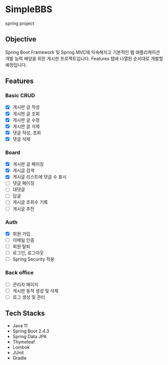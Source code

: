 # SimpleBBS
spring project
## Objective
Spring Boot Framework 및 Spring MVC에 익숙해지고 기본적인 웹 애플리케이션 개발 능력 배양을 위한 게시판 프로젝트입니다.
Features 탭에 나열된 순서대로 개발할 예정입니다.
## Features
### Basic CRUD
- [X] 게시판 글 작성
- [X] 게시판 글 조회
- [X] 게시판 글 수정
- [X] 게시판 글 삭제
- [X] 댓글 작성, 조회
- [X] 댓글 삭제
### Board
- [X] 게시판 글 페이징
- [X] 게시글 검색
- [X] 게시글 리스트에 댓글 수 표시
- [ ] 댓글 페이징
- [ ] 대댓글
- [ ] 답글
- [ ] 게시글 조회수 기록
- [ ] 게시글 추천
### Auth
- [X] 회원 가입
- [ ] 이메일 인증
- [ ] 회원 탈퇴
- [ ] 로그인, 로그아웃
- [ ] Spring Security 적용
### Back office
- [ ] 관리자 페이지
- [ ] 게시판 동적 생성 및 삭제
- [ ] 로그 생성 및 관리
## Tech Stacks
- Java 11
- Spring Boot 2.4.3
- Spring Data JPA
- Thymeleaf
- Lombok
- JUnit
- Gradle
